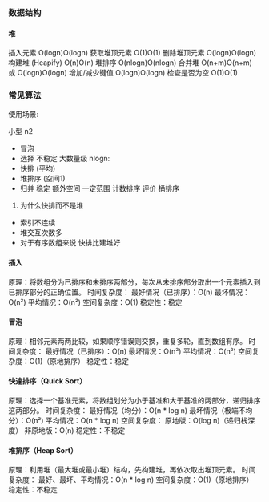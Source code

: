 



### 数据结构 

#### 堆
插入元素	O(log⁡n)O(logn)
获取堆顶元素	O(1)O(1)
删除堆顶元素	O(log⁡n)O(logn)
构建堆 (Heapify)	O(n)O(n)
堆排序	O(nlog⁡n)O(nlogn)
合并堆	O(n+m)O(n+m) 或 O(log⁡n)O(logn)
增加/减少键值	O(log⁡n)O(logn)
检查是否为空	O(1)O(1)

### 常见算法

使用场景:

小型 n2
  - 冒泡
  - 选择 不稳定
大数量级 nlogn:
  - 快排 (平均)
  - 堆排序 (空间1)
  - 归并 稳定 额外空间
一定范围 计数排序
评价 桶排序



1. 为什么快排而不是堆
  - 索引不连续
  - 堆交互次数多 
  - 对于有序数组来说 快排比建堆好

#### 插入
原理：将数组分为已排序和未排序两部分，每次从未排序部分取出一个元素插入到已排序部分的正确位置。
时间复杂度：
最好情况（已排序）：O(n)
最坏情况：O(n²)
平均情况：O(n²)
空间复杂度：O(1)
稳定性：稳定


#### 冒泡
原理：相邻元素两两比较，如果顺序错误则交换，重复多轮，直到数组有序。
时间复杂度：
最好情况（已排序）：O(n)
最坏情况：O(n²)
平均情况：O(n²)
空间复杂度：O(1)（原地排序）
稳定性：稳定


#### 快速排序（Quick Sort）
原理：选择一个基准元素，将数组划分为小于基准和大于基准的两部分，递归排序这两部分。
时间复杂度：
最好情况（均分）：O(n * log n)
最坏情况（极端不均分）：O(n²)
平均情况：O(n * log n)
空间复杂度：
原地版：O(log n)（递归栈深度）
非原地版：O(n)
稳定性：不稳定


#### 堆排序（Heap Sort）
原理：利用堆（最大堆或最小堆）结构，先构建堆，再依次取出堆顶元素。
时间复杂度：
最好、最坏、平均情况：O(n * log n)
空间复杂度：O(1)（原地排序）
稳定性：不稳定